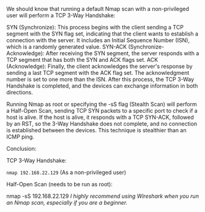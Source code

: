 We should know that running a default Nmap scan with a non-privileged user will perform a TCP 3-Way Handshake:

SYN (Synchronize): This process begins with the client sending a TCP segment with the SYN flag set, indicating that the client wants to establish a connection with the server. It includes an Initial Sequence Number (ISN), which is a randomly generated value.
SYN-ACK (Synchronize-Acknowledge): After receiving the SYN segment, the server responds with a TCP segment that has both the SYN and ACK flags set.
ACK (Acknowledge): Finally, the client acknowledges the server's response by sending a last TCP segment with the ACK flag set. The acknowledgment number is set to one more than the ISN.
After this process, the TCP 3-Way Handshake is completed, and the devices can exchange information in both directions.

Running Nmap as root or specifying the -sS flag (Stealth Scan) will perform a Half-Open Scan, sending TCP SYN packets to a specific port to check if a host is alive. If the host is alive, it responds with a TCP SYN-ACK, followed by an RST, so the 3-Way Handshake does not complete, and no connection is established between the devices. This technique is stealthier than an ICMP ping.

Conclusion:

TCP 3-Way Handshake:

`nmap 192.168.22.129` (As a non-privileged user)

Half-Open Scan (needs to be run as root):

nmap -sS 192.168.22.129
*I highly recommend using Wireshark when you run an Nmap scan, especially if you are a beginner.*
